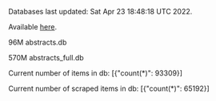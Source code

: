 Databases last updated: Sat Apr 23 18:48:18 UTC 2022. 

Available [here](https://github.com/cbeauhilton/ash-db/releases).


96M	abstracts.db

570M	abstracts_full.db

Current number of items in db:
[{"count(*)": 93309}]

Current number of scraped items in db:
[{"count(*)": 65192}]
